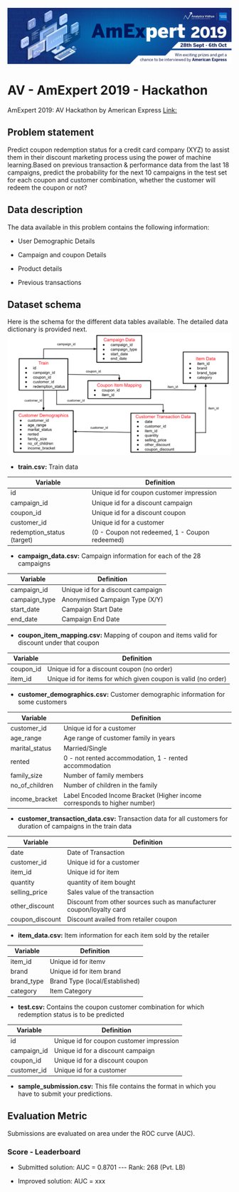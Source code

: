 ![](/images/AmEx_logo.png)


# AV - AmExpert 2019 - Hackathon


AmExpert 2019: AV Hackathon by American Express [Link:](http://datahack.analyticsvidhya.com/contest/amexpert-2019-machine-learning-hackathon/)


## Problem statement


Predict coupon redemption status for a credit card company (XYZ) to assist them in their discount marketing process using the power of machine learning.Based on previous transaction & performance data from the last 18 campaigns, predict the probability for the next 10 campaigns in the test set for each coupon and customer combination, whether the customer will redeem the coupon or not?





## Data description


The data available in this problem contains the following information: 

* User Demographic Details

* Campaign and coupon Details

* Product details

* Previous transactions




## Dataset schema

Here is the schema for the different data tables available. The detailed data dictionary is provided next.
![](/images/amex19_fig1.png)




* __train.csv:__ Train data


Variable | Definition
-------- | ----------
id	| Unique id for coupon customer impression
campaign_id	| Unique id for a discount campaign
coupon_id	| Unique id for a discount coupon
customer_id	| Unique id for a customer
redemption_status	(target) | (0 - Coupon not redeemed, 1 - Coupon redeemed)




* __campaign_data.csv:__ Campaign information for each of the 28 campaigns


Variable | Definition
-------- | ----------
campaign_id	| Unique id for a discount campaign
campaign_type	| Anonymised Campaign Type (X/Y)
start_date	| Campaign Start Date
end_date	| Campaign End Date




* __coupon_item_mapping.csv:__ Mapping of coupon and items valid for discount under that coupon


Variable |	Definition
-------- | ----------
coupon_id	| Unique id for a discount coupon (no order)
item_id |	Unique id for items for which given coupon is valid (no order)




* __customer_demographics.csv:__ Customer demographic information for some customers


Variable	| Definition
-------- | ----------
customer_id	| Unique id for a customer
age_range	| Age range of customer family in years
marital_status	| Married/Single
rented	| 0 - not rented accommodation, 1 - rented accommodation
family_size	| Number of family members
no_of_children	| Number of children in the family
income_bracket	| Label Encoded Income Bracket (Higher income corresponds to higher number)



* __customer_transaction_data.csv:__ Transaction data for all customers for duration of campaigns in the train data


Variable |	Definition
-------- | ----------
date	| Date of Transaction
customer_id	| Unique id for a customer
item_id |	Unique id for item
quantity |	quantity of item bought
selling_price	| Sales value of the transaction
other_discount	| Discount from other sources such as manufacturer coupon/loyalty card
coupon_discount	| Discount availed from retailer coupon



* __item_data.csv:__ Item information for each item sold by the retailer


Variable	| Definition
-------- | ----------
item_id	| Unique id for itemv
brand |	Unique id for item brand
brand_type |	Brand Type (local/Established)
category |	Item Category



* __test.csv:__ Contains the coupon customer combination for which redemption status is to be predicted


Variable	| Definition
-------- | ----------
id |	Unique id for coupon customer impression
campaign_id	| Unique id for a discount campaign
coupon_id |	Unique id for a discount coupon
customer_id	| Unique id for a customer


* __sample_submission.csv:__ This file contains the format in which you have to submit your predictions.



## Evaluation Metric

Submissions are evaluated on area under the ROC curve (AUC). 


### Score - Leaderboard

* Submitted solution: AUC = 0.8701 --- Rank: 268 (Pvt. LB)

* Improved solution: AUC = xxx
